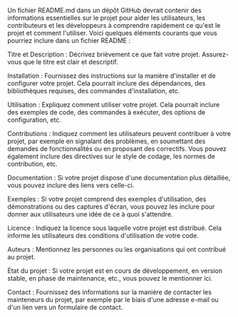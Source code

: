 Un fichier README.md dans un dépôt GitHub devrait contenir des informations essentielles sur le projet pour aider les utilisateurs, les contributeurs et les développeurs à comprendre rapidement ce qu'est le projet et comment l'utiliser. Voici quelques éléments courants que vous pourriez inclure dans un fichier README :

Titre et Description : Décrivez brièvement ce que fait votre projet. Assurez-vous que le titre est clair et descriptif.

Installation : Fournissez des instructions sur la manière d'installer et de configurer votre projet. Cela pourrait inclure des dépendances, des bibliothèques requises, des commandes d'installation, etc.

Utilisation : Expliquez comment utiliser votre projet. Cela pourrait inclure des exemples de code, des commandes à exécuter, des options de configuration, etc.

Contributions : Indiquez comment les utilisateurs peuvent contribuer à votre projet, par exemple en signalant des problèmes, en soumettant des demandes de fonctionnalités ou en proposant des correctifs. Vous pouvez également inclure des directives sur le style de codage, les normes de contribution, etc.

Documentation : Si votre projet dispose d'une documentation plus détaillée, vous pouvez inclure des liens vers celle-ci.

Exemples : Si votre projet comprend des exemples d'utilisation, des démonstrations ou des captures d'écran, vous pouvez les inclure pour donner aux utilisateurs une idée de ce à quoi s'attendre.

Licence : Indiquez la licence sous laquelle votre projet est distribué. Cela informe les utilisateurs des conditions d'utilisation de votre code.

Auteurs : Mentionnez les personnes ou les organisations qui ont contribué au projet.

État du projet : Si votre projet est en cours de développement, en version stable, en phase de maintenance, etc., vous pouvez le mentionner ici.

Contact : Fournissez des informations sur la manière de contacter les mainteneurs du projet, par exemple par le biais d'une adresse e-mail ou d'un lien vers un formulaire de contact.
